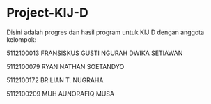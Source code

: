 # Project-KIJ-D
Disini adalah progres dan hasil program untuk KIJ D dengan anggota kelompok:

5112100013	FRANSISKUS GUSTI NGURAH DWIKA SETIAWAN

5112100079	RYAN NATHAN SOETANDYO

5112100172	BRILIAN T. NUGRAHA

5112100209	MUH AUNORAFIQ MUSA
